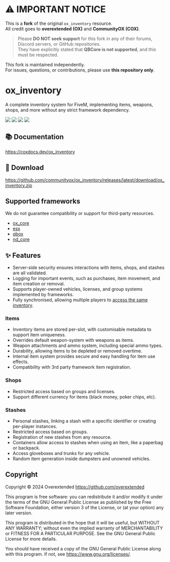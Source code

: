 # ⚠️ IMPORTANT NOTICE

This is a **fork** of the original `ox_inventory` resource.  
All credit goes to **overextended (OX)** and **CommunityOX (COX)**.

> Please **DO NOT seek support** for this fork in any of their forums, Discord servers, or GitHub repositories.  
> They have explicitly stated that **QBCore is not supported**, and this must be respected.

This fork is maintained independently.  
For issues, questions, or contributions, please use **this repository only**.


# ox_inventory

A complete inventory system for FiveM, implementing items, weapons, shops, and more without any strict framework dependency.

![](https://img.shields.io/github/downloads/communityox/ox_inventory/total?logo=github)
![](https://img.shields.io/github/downloads/communityox/ox_inventory/latest/total?logo=github)
![](https://img.shields.io/github/contributors/communityox/ox_inventory?logo=github)
![](https://img.shields.io/github/v/release/communityox/ox_inventory?logo=github)

## 📚 Documentation

https://coxdocs.dev/ox_inventory

## 💾 Download

https://github.com/communityox/ox_inventory/releases/latest/download/ox_inventory.zip

## Supported frameworks

We do not guarantee compatibility or support for third-party resources.

- [ox_core](https://github.com/communityox/ox_core)
- [esx](https://github.com/esx-framework/esx_core)
- [qbox](https://github.com/Qbox-project/qbx_core)
- [nd_core](https://github.com/ND-Framework/ND_Core)

## ✨ Features

- Server-side security ensures interactions with items, shops, and stashes are all validated.
- Logging for important events, such as purchases, item movement, and item creation or removal.
- Supports player-owned vehicles, licenses, and group systems implemented by frameworks.
- Fully synchronised, allowing multiple players to [access the same inventory](https://user-images.githubusercontent.com/65407488/230926091-c0033732-d293-48c9-9d62-6f6ae0a8a488.mp4).

### Items

- Inventory items are stored per-slot, with customisable metadata to support item uniqueness.
- Overrides default weapon-system with weapons as items.
- Weapon attachments and ammo system, including special ammo types.
- Durability, allowing items to be depleted or removed overtime.
- Internal item system provides secure and easy handling for item use effects.
- Compatibility with 3rd party framework item registration.

### Shops

- Restricted access based on groups and licenses.
- Support different currency for items (black money, poker chips, etc).

### Stashes

- Personal stashes, linking a stash with a specific identifier or creating per-player instances.
- Restricted access based on groups.
- Registration of new stashes from any resource.
- Containers allow access to stashes when using an item, like a paperbag or backpack.
- Access gloveboxes and trunks for any vehicle.
- Random item generation inside dumpsters and unowned vehicles.

## Copyright

Copyright © 2024 Overextended <https://github.com/overextended>

This program is free software: you can redistribute it and/or modify it under the terms of the GNU General Public License as published by the Free Software Foundation, either version 3 of the License, or (at your option) any later version.

This program is distributed in the hope that it will be useful, but WITHOUT ANY WARRANTY; without even the implied warranty of MERCHANTABILITY or FITNESS FOR A PARTICULAR PURPOSE. See the GNU General Public License for more details.

You should have received a copy of the GNU General Public License along with this program. If not, see <https://www.gnu.org/licenses/>.
